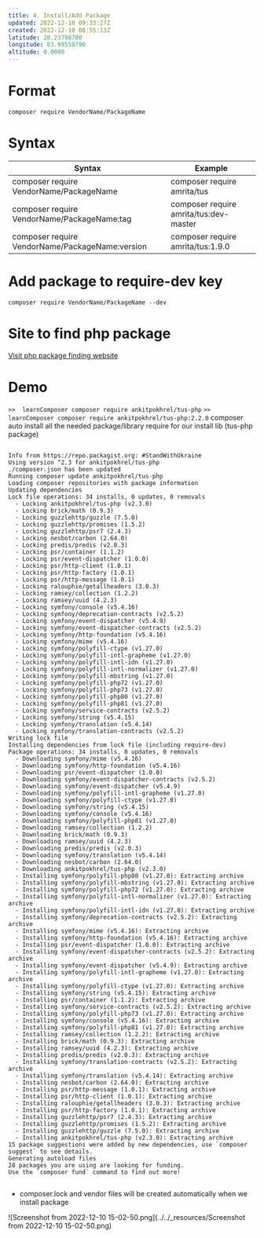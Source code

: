 ```yaml
---
title: 4. Install/Add Package
updated: 2022-12-10 09:33:27Z
created: 2022-12-10 08:55:13Z
latitude: 28.23798700
longitude: 83.99558790
altitude: 0.0000
---
```


# Format
`composer require VendorName/PackageName`


# Syntax
|Syntax|Example|
|-----|---
|composer require VendorName/PackageName| composer require amrita/tus|
|composer require VendorName/PackageName:tag| composer require amrita/tus:dev-master|
|composer require VendorName/PackageName:version| composer require amrita/tus:1.9.0|

# Add package to require-dev key
`composer require VendorName/PackageName --dev`

# Site to find php package
[Visit php package finding website](https://packagist.org/)

# Demo
`>>  learnComposer composer require ankitpokhrel/tus-php`
`>>  learnComposer composer require ankitpokhrel/tus-php:2.2.0`
composer auto install all the needed package/library require for our install lib (tus-php package)

```

Info from https://repo.packagist.org: #StandWithUkraine
Using version ^2.3 for ankitpokhrel/tus-php
./composer.json has been updated
Running composer update ankitpokhrel/tus-php
Loading composer repositories with package information
Updating dependencies
Lock file operations: 34 installs, 0 updates, 0 removals
  - Locking ankitpokhrel/tus-php (v2.3.0)
  - Locking brick/math (0.9.3)
  - Locking guzzlehttp/guzzle (7.5.0)
  - Locking guzzlehttp/promises (1.5.2)
  - Locking guzzlehttp/psr7 (2.4.3)
  - Locking nesbot/carbon (2.64.0)
  - Locking predis/predis (v2.0.3)
  - Locking psr/container (1.1.2)
  - Locking psr/event-dispatcher (1.0.0)
  - Locking psr/http-client (1.0.1)
  - Locking psr/http-factory (1.0.1)
  - Locking psr/http-message (1.0.1)
  - Locking ralouphie/getallheaders (3.0.3)
  - Locking ramsey/collection (1.2.2)
  - Locking ramsey/uuid (4.2.3)
  - Locking symfony/console (v5.4.16)
  - Locking symfony/deprecation-contracts (v2.5.2)
  - Locking symfony/event-dispatcher (v5.4.9)
  - Locking symfony/event-dispatcher-contracts (v2.5.2)
  - Locking symfony/http-foundation (v5.4.16)
  - Locking symfony/mime (v5.4.16)
  - Locking symfony/polyfill-ctype (v1.27.0)
  - Locking symfony/polyfill-intl-grapheme (v1.27.0)
  - Locking symfony/polyfill-intl-idn (v1.27.0)
  - Locking symfony/polyfill-intl-normalizer (v1.27.0)
  - Locking symfony/polyfill-mbstring (v1.27.0)
  - Locking symfony/polyfill-php72 (v1.27.0)
  - Locking symfony/polyfill-php73 (v1.27.0)
  - Locking symfony/polyfill-php80 (v1.27.0)
  - Locking symfony/polyfill-php81 (v1.27.0)
  - Locking symfony/service-contracts (v2.5.2)
  - Locking symfony/string (v5.4.15)
  - Locking symfony/translation (v5.4.14)
  - Locking symfony/translation-contracts (v2.5.2)
Writing lock file
Installing dependencies from lock file (including require-dev)
Package operations: 34 installs, 0 updates, 0 removals
  - Downloading symfony/mime (v5.4.16)
  - Downloading symfony/http-foundation (v5.4.16)
  - Downloading psr/event-dispatcher (1.0.0)
  - Downloading symfony/event-dispatcher-contracts (v2.5.2)
  - Downloading symfony/event-dispatcher (v5.4.9)
  - Downloading symfony/polyfill-intl-grapheme (v1.27.0)
  - Downloading symfony/polyfill-ctype (v1.27.0)
  - Downloading symfony/string (v5.4.15)
  - Downloading symfony/console (v5.4.16)
  - Downloading symfony/polyfill-php81 (v1.27.0)
  - Downloading ramsey/collection (1.2.2)
  - Downloading brick/math (0.9.3)
  - Downloading ramsey/uuid (4.2.3)
  - Downloading predis/predis (v2.0.3)
  - Downloading symfony/translation (v5.4.14)
  - Downloading nesbot/carbon (2.64.0)
  - Downloading ankitpokhrel/tus-php (v2.3.0)
  - Installing symfony/polyfill-php80 (v1.27.0): Extracting archive
  - Installing symfony/polyfill-mbstring (v1.27.0): Extracting archive
  - Installing symfony/polyfill-php72 (v1.27.0): Extracting archive
  - Installing symfony/polyfill-intl-normalizer (v1.27.0): Extracting archive
  - Installing symfony/polyfill-intl-idn (v1.27.0): Extracting archive
  - Installing symfony/deprecation-contracts (v2.5.2): Extracting archive
  - Installing symfony/mime (v5.4.16): Extracting archive
  - Installing symfony/http-foundation (v5.4.16): Extracting archive
  - Installing psr/event-dispatcher (1.0.0): Extracting archive
  - Installing symfony/event-dispatcher-contracts (v2.5.2): Extracting archive
  - Installing symfony/event-dispatcher (v5.4.9): Extracting archive
  - Installing symfony/polyfill-intl-grapheme (v1.27.0): Extracting archive
  - Installing symfony/polyfill-ctype (v1.27.0): Extracting archive
  - Installing symfony/string (v5.4.15): Extracting archive
  - Installing psr/container (1.1.2): Extracting archive
  - Installing symfony/service-contracts (v2.5.2): Extracting archive
  - Installing symfony/polyfill-php73 (v1.27.0): Extracting archive
  - Installing symfony/console (v5.4.16): Extracting archive
  - Installing symfony/polyfill-php81 (v1.27.0): Extracting archive
  - Installing ramsey/collection (1.2.2): Extracting archive
  - Installing brick/math (0.9.3): Extracting archive
  - Installing ramsey/uuid (4.2.3): Extracting archive
  - Installing predis/predis (v2.0.3): Extracting archive
  - Installing symfony/translation-contracts (v2.5.2): Extracting archive
  - Installing symfony/translation (v5.4.14): Extracting archive
  - Installing nesbot/carbon (2.64.0): Extracting archive
  - Installing psr/http-message (1.0.1): Extracting archive
  - Installing psr/http-client (1.0.1): Extracting archive
  - Installing ralouphie/getallheaders (3.0.3): Extracting archive
  - Installing psr/http-factory (1.0.1): Extracting archive
  - Installing guzzlehttp/psr7 (2.4.3): Extracting archive
  - Installing guzzlehttp/promises (1.5.2): Extracting archive
  - Installing guzzlehttp/guzzle (7.5.0): Extracting archive
  - Installing ankitpokhrel/tus-php (v2.3.0): Extracting archive
15 package suggestions were added by new dependencies, use `composer suggest` to see details.
Generating autoload files
28 packages you are using are looking for funding.
Use the `composer fund` command to find out more!


```

- composer.lock and vendor files will be created automatically when we install package 


![Screenshot from 2022-12-10 15-02-50.png](../../_resources/Screenshot from 2022-12-10 15-02-50.png)


